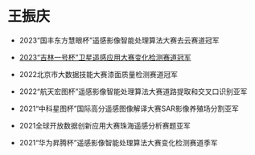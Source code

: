 # 王振庆

* 2023“国丰东方慧眼杯”遥感影像智能处理算法大赛去云赛道冠军

* [2023“吉林一号杯”卫星遥感应用大赛变化检测赛道冠军](https://mp.weixin.qq.com/s/ARo7szQQYyBU0u6B8Eh0bA)
  
* 2022北京市大数据技能大赛漆面质量检测赛道冠军

* 2022“航天宏图杯”遥感影像智能处理算法大赛道路提取和交叉口识别亚军

* 2021“中科星图杯”国际高分遥感图像解译大赛SAR影像养殖场分割亚军

* 2021全球开放数据创新应用大赛珠海遥感分析赛题亚军

* 2021“华为昇腾杯”遥感影像智能处理算法大赛变化检测赛道季军

